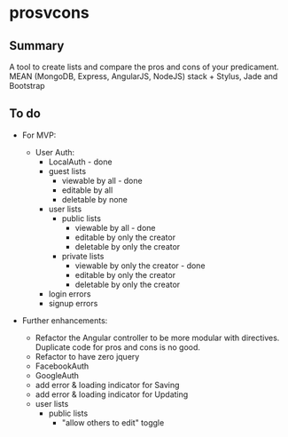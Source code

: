 prosvcons
=========

Summary
-------
A tool to create lists and compare the pros and cons of your predicament. MEAN (MongoDB, Express, AngularJS, NodeJS)
stack + Stylus, Jade and Bootstrap


To do
-----
- For MVP:
    - User Auth:
        - LocalAuth - done
        - guest lists
            - viewable by all - done
            - editable by all
            - deletable by none
        - user lists
            - public lists
                - viewable by all - done
                - editable by only the creator
                - deletable by only the creator
            - private lists
                - viewable by only the creator - done
                - editable by only the creator
                - deletable by only the creator
        - login errors
        - signup errors

- Further enhancements:
    - Refactor the Angular controller to be more modular with directives.  Duplicate code for pros and cons is no good.
    - Refactor to have zero jquery
    - FacebookAuth
	- GoogleAuth
	- add error & loading indicator for Saving
    - add error & loading indicator for Updating
    - user lists
    	- public lists
    		- "allow others to edit" toggle